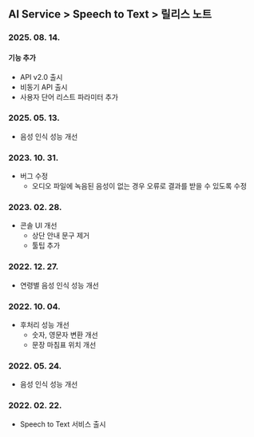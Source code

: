 ## AI Service > Speech to Text > 릴리스 노트

### 2025. 08. 14.

#### 기능 추가

* API v2.0 출시
* 비동기 API 출시
* 사용자 단어 리스트 파라미터 추가

### 2025. 05. 13.

* 음성 인식 성능 개선

### 2023. 10. 31.

* 버그 수정
    * 오디오 파일에 녹음된 음성이 없는 경우 오류로 결과를 받을 수 있도록 수정

### 2023. 02. 28.

* 콘솔 UI 개선
    * 상단 안내 문구 제거
    * 툴팁 추가

### 2022. 12. 27.

* 연령별 음성 인식 성능 개선

### 2022. 10. 04.

* 후처리 성능 개선
    * 숫자, 영문자 변환 개선
    * 문장 마침표 위치 개선

### 2022. 05. 24.

* 음성 인식 성능 개선

### 2022. 02. 22.

* Speech to Text 서비스 출시
